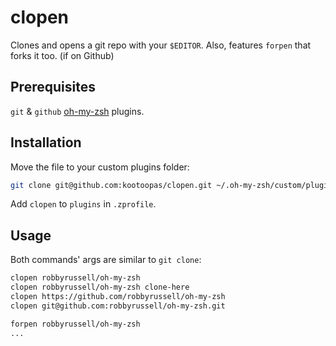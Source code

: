 clopen
======

Clones and opens a git repo with your `$EDITOR`. Also, features `forpen` that forks it too. (if on Github)


Prerequisites
-------------
`git` & `github` [oh-my-zsh](https://github.com/robbyrussell/oh-my-zsh) plugins.


Installation
------------
Move the file to your custom plugins folder:
```bash
git clone git@github.com:kootoopas/clopen.git ~/.oh-my-zsh/custom/plugins/clopen
```

Add `clopen` to `plugins` in `.zprofile`.


Usage
-----
Both commands' args are similar to `git clone`:

```bash
clopen robbyrussell/oh-my-zsh
clopen robbyrussell/oh-my-zsh clone-here
clopen https://github.com/robbyrussell/oh-my-zsh
clopen git@github.com:robbyrussell/oh-my-zsh.git

forpen robbyrussell/oh-my-zsh
...
```
